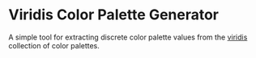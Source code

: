 # Viridis Color Palette Generator

A simple tool for extracting discrete color palette values from the [viridis](https://bids.github.io/colormap/) collection of color palettes.